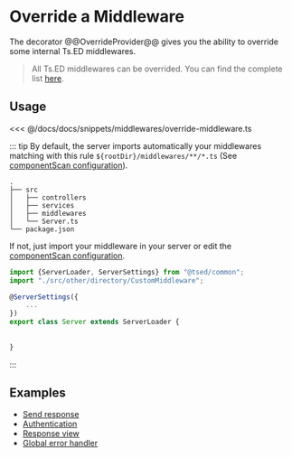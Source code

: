 # Override a Middleware

The decorator @@OverrideProvider@@ gives you the ability to override some internal Ts.ED middlewares.

> All Ts.ED middlewares can be overrided. You can find the complete list [here](/api/index.md?query=keywords_Middleware|type_class).

## Usage

<<< @/docs/docs/snippets/middlewares/override-middleware.ts

::: tip
By default, the server imports automatically your middlewares matching with this rule `${rootDir}/middlewares/**/*.ts` (See [componentScan configuration](/configuration.md)).

```
.
├── src
│   ├── controllers
│   ├── services
│   ├── middlewares
│   └── Server.ts
└── package.json
```

If not, just import your middleware in your server or edit the [componentScan configuration](/configuration.md).

```typescript
import {ServerLoader, ServerSettings} from "@tsed/common";
import "./src/other/directory/CustomMiddleware";

@ServerSettings({
    ...
})
export class Server extends ServerLoader {
  
 
}
```
:::

## Examples

* [Send response](/docs/middlewares/override/send-response.md)
* [Authentication](/docs/middlewares/override/authentication.md)
* [Response view](/docs/middlewares/override/response-view.md)
* [Global error handler](/docs/middlewares/override/global-error-handler.md)

